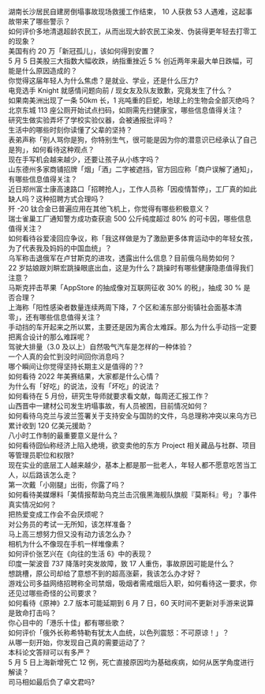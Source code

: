 湖南长沙居民自建房倒塌事故现场救援工作结束， 10 人获救 53 人遇难，这起事故带来了哪些警示？  
如何评价多地清退超龄农民工，从而出现大龄农民工染发、伪装得更年轻去打零工的现象？  
美国有约 20 万「新冠孤儿」，该如何得到安置？  
5 月 5 日美股三大指数大幅收跌，纳指重挫近 5 % 创近两年来最大单日跌幅，可能是什么原因造成的？  
你觉得这届年轻人为什么焦虑？是就业、学业，还是什么压力?  
电竞选手 Knight 就感情问题向前 / 现女友及队友致歉，究竟发生了什么？  
如果南美洲出现了一条 50km 长，1 兆吨重的巨蛇，地球上的生物会全部灭绝吗？  
北京东城 113 座公厕开始试点扫码，如厕需先扫健康宝，哪些信息值得关注？  
研究生做实验弄坏了学校实验仪器，会被通报批评吗？  
生活中的哪些时刻你读懂了父辈的坚持？  
表弟声称「别人骂你是狗，你特别生气，很可能是因为你的潜意识已经承认了自己是狗」，如何看待这种观点？  
现在手写机会越来越少，还要让孩子从小练字吗？  
山东德州多家商铺招牌「烟」「酒」二字被遮挡，官方回应称「商户误解了通知」，有哪些信息值得关注？  
近日郑州富士康高速路口「招聘抢人」，工作人员称「因疫情暂停」，工厂真的如此缺人吗？这种招聘方式合理吗？  
歼 -20 钛合金已普遍应用在其他飞机上，你觉得有哪些积极意义？  
瑞士雀巢工厂通知警方成功查获逾 500 公斤纯度超过 80% 的可卡因，哪些信息值得关注？  
如何看待谷爱凌回应争议，称「我这样做是为了激励更多体育运动中的年轻女孩，为了代表我及妈妈的中国血统」？  
乌军称击退俄军在卢甘斯克的进攻，透露出什么信息？目前俄乌局势如何？  
22 岁姑娘跟刘畊宏跳操眼底出血，这是为什么？跳操时有哪些健康隐患值得我们注意？  
马斯克抨击苹果「AppStore 的抽成像对互联网征收 30% 的税」，抽成 30 % 是否合理？  
上海称「阳性感染者数量连续两周下降，7 个区和浦东部分街镇社会面基本清零」，还有哪些信息值得关注？  
手动挡的车开起来之所以累，主要还是因为离合太难踩。那么为什么手动挡一定要把离合设计的那么难踩呢？  
驾驶大排量（3.0 及以上）自然吸气汽车是怎样的一种体验？  
一个人真的会忙到没时间回你消息吗？  
哪个瞬间让你觉得坚持长期主义是值得的？?  
如何看待 2022 年美赛结果，大家都是什么心情？  
为什么有「好吃」的说法，没有「坏吃」的说法？  
如何看待在 5 月份，研究生导师就要求看文献，每周还汇报工作？  
山西晋中一建材公司发生坍塌事故，有人员被困，目前情况如何？  
如何看待乌克兰与波兰签署关于支持安全与国防的文件，乌总理称冲突以来乌方已累计收到 120 亿美元援助？  
八小时工作制的最重要意义是什么？  
如何看待囧仙称经济上陷入绝境，欲变卖他的东方 Project 相关藏品与社群、项目等管理员职位和权限?  
现在实业的底层工人越来越少，基本上都是那一批老人，年轻人都不愿意吃苦当工人，以后路该怎么走？  
第一次戴「小刚腿」出街，你露了吗？  
如何看待美媒爆料「美情报帮助乌克兰击沉俄黑海舰队旗舰『莫斯科』号」？事件真实情况如何？  
把热爱变成工作会不会厌烦呢？  
对公务员的考试一无所知，该怎样准备？  
马上高三想努力但又没有动力该怎么办？  
相机为什么不像现在手机一样堆像素？  
如何评价张艺兴在《向往的生活 6》中的表现？  
印度一架波音 737 降落时突发故障，致 17 人重伤，事故原因可能是什么？  
想跳槽，原公司却给了意想不到的超高涨薪，我该怎么办才好？  
游戏公司多益网络招聘称全司禁烟，吸烟者需戒烟后入职，如何看待这一要求，你还见过哪些奇怪的公司要求？  
如何看待《原神》2.7 版本可能延期到 6 月 7 日，60 天时间不更新对手游来说算是致命打击吗？  
你心目中的「港乐十佳」都有哪些歌？  
如何评价「俄外长称希特勒有犹太人血统，以色列震怒：不可原谅！」？  
从哪一刻开始，你发现自己真的需要运动了？  
本科论文答辩可以有多严？  
5 月 5 日上海新增死亡 12 例，死亡直接原因均为基础疾病，如何从医学角度进行解读？  
司马相如最后负了卓文君吗?  
